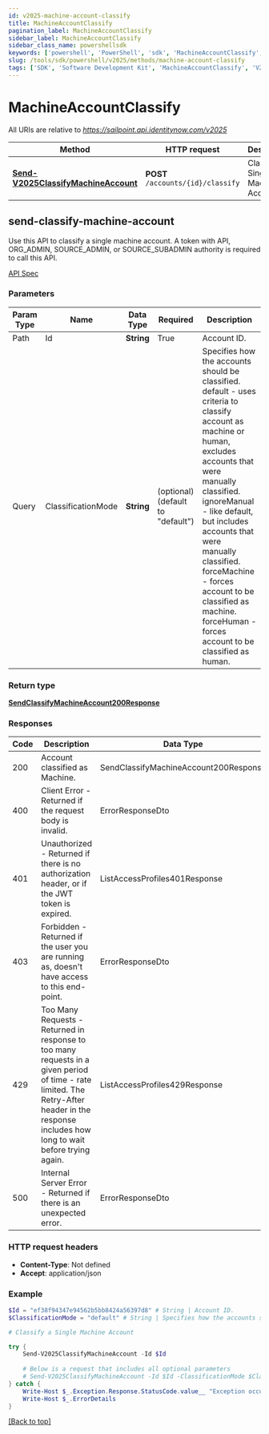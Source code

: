 ```yaml
---
id: v2025-machine-account-classify
title: MachineAccountClassify
pagination_label: MachineAccountClassify
sidebar_label: MachineAccountClassify
sidebar_class_name: powershellsdk
keywords: ['powershell', 'PowerShell', 'sdk', 'MachineAccountClassify', 'V2025MachineAccountClassify'] 
slug: /tools/sdk/powershell/v2025/methods/machine-account-classify
tags: ['SDK', 'Software Development Kit', 'MachineAccountClassify', 'V2025MachineAccountClassify']
---
```


# MachineAccountClassify
   
  

All URIs are relative to *https://sailpoint.api.identitynow.com/v2025*

Method | HTTP request | Description
------------- | ------------- | -------------
[**Send-V2025ClassifyMachineAccount**](#send-classify-machine-account) | **POST** `/accounts/{id}/classify` | Classify a Single Machine Account


## send-classify-machine-account
Use this API to classify a single machine account.
A token with API, ORG_ADMIN, SOURCE_ADMIN, or SOURCE_SUBADMIN authority is required to call this API.

[API Spec](https://developer.sailpoint.com/docs/api/v2025/send-classify-machine-account)

### Parameters 
Param Type | Name | Data Type | Required  | Description
------------- | ------------- | ------------- | ------------- | ------------- 
Path   | Id | **String** | True  | Account ID.
  Query | ClassificationMode | **String** |   (optional) (default to "default") | Specifies how the accounts should be classified.        default - uses criteria to classify account as machine or human, excludes accounts that were manually classified.       ignoreManual - like default, but includes accounts that were manually classified.       forceMachine - forces account to be classified as machine.       forceHuman - forces account to be classified as human.

### Return type
[**SendClassifyMachineAccount200Response**](../models/send-classify-machine-account200-response)

### Responses
Code | Description  | Data Type
------------- | ------------- | -------------
200 | Account classified as Machine. | SendClassifyMachineAccount200Response
400 | Client Error - Returned if the request body is invalid. | ErrorResponseDto
401 | Unauthorized - Returned if there is no authorization header, or if the JWT token is expired. | ListAccessProfiles401Response
403 | Forbidden - Returned if the user you are running as, doesn&#39;t have access to this end-point. | ErrorResponseDto
429 | Too Many Requests - Returned in response to too many requests in a given period of time - rate limited. The Retry-After header in the response includes how long to wait before trying again. | ListAccessProfiles429Response
500 | Internal Server Error - Returned if there is an unexpected error. | ErrorResponseDto

### HTTP request headers
- **Content-Type**: Not defined
- **Accept**: application/json

### Example
```powershell
$Id = "ef38f94347e94562b5bb8424a56397d8" # String | Account ID.
$ClassificationMode = "default" # String | Specifies how the accounts should be classified.        default - uses criteria to classify account as machine or human, excludes accounts that were manually classified.       ignoreManual - like default, but includes accounts that were manually classified.       forceMachine - forces account to be classified as machine.       forceHuman - forces account to be classified as human. (optional) (default to "default")

# Classify a Single Machine Account

try {
    Send-V2025ClassifyMachineAccount -Id $Id 
    
    # Below is a request that includes all optional parameters
    # Send-V2025ClassifyMachineAccount -Id $Id -ClassificationMode $ClassificationMode  
} catch {
    Write-Host $_.Exception.Response.StatusCode.value__ "Exception occurred when calling Send-V2025ClassifyMachineAccount"
    Write-Host $_.ErrorDetails
}
```
[[Back to top]](#) 

